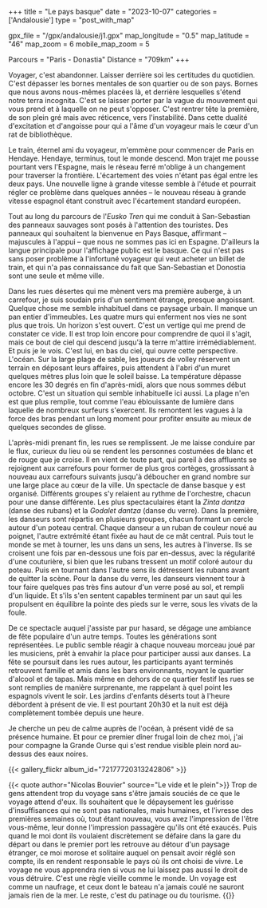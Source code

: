 +++
title = "Le pays basque"
date = "2023-10-07"
categories = ['Andalousie']
type = "post_with_map"

gpx_file = "/gpx/andalousie/j1.gpx"
map_longitude = "0.5"
map_latitude = "46"
map_zoom = 6
mobile_map_zoom = 5

Parcours = "Paris - Donastia"
Distance = "709km"
+++

Voyager, c'est abandonner. Laisser derrière soi les certitudes du quotidien. C'est dépasser les bornes mentales de son quartier ou de son pays. 
Bornes que nous avons nous-mêmes placées là, et derrière lesquelles s'étend notre terra incognita. C'est se laisser porter par la vague du mouvement qui vous prend et 
à laquelle on ne peut s'opposer. C'est rentrer tête la première, de son plein gré mais avec réticence, vers l'instabilité. Dans cette dualité d'excitation et d'angoisse 
pour qui a l'âme d'un voyageur mais le cœur d'un rat de bibliothèque.

Le train, éternel ami du voyageur, m'emmène pour commencer de Paris en Hendaye. Hendaye, terminus, tout le monde descend. 
Mon trajet me pousse pourtant vers l'Espagne, mais le réseau ferré m'oblige à un changement pour traverser la frontière. L'écartement des voies n'étant pas égal 
entre les deux pays. Une nouvelle ligne à grande vitesse semble à l'étude et pourrait régler ce problème dans quelques années – le nouveau réseau à 
grande vitesse espagnol étant construit avec l'écartement standard européen.

Tout au long du parcours de l'*Eusko Tren* qui me conduit à San-Sebastian des panneaux sauvages sont posés à l'attention des touristes. Des panneaux qui souhaitent 
la bienvenue en Pays Basque, affirmant – majuscules à l'appui – que nous ne sommes pas ici en Espagne.﻿ D'ailleurs la langue principale pour l'affichage public 
est le basque. Ce qui n'est pas sans poser problème à l'infortuné voyageur qui veut acheter un billet de train, et qui n'a pas connaissance du fait que San-Sebastian 
et Donostia sont une seule et même ville.

Dans les rues désertes qui me mènent vers ma première auberge, à un carrefour, je suis soudain pris d'un sentiment étrange, presque angoissant. Quelque chose me semble 
inhabituel dans ce paysage urbain. Il manque un pan entier d'immeubles. Les quatre murs qui enferment nos vies ne sont plus que trois. Un horizon s'est ouvert. C'est un 
vertige qui me prend de constater ce vide. Il est trop loin encore pour comprendre de quoi il s'agit, mais ce bout de ciel qui descend jusqu'à la terre m'attire 
irrémédiablement. Et puis je le vois. C'est lui, en bas du ciel, qui ouvre cette perspective. L'océan.
Sur la large plage de sable, les joueurs de volley réservent un terrain en déposant leurs affaires, puis attendent à l'abri d'un muret quelques mètres plus loin que le 
soleil baisse. La température dépasse encore les 30 degrés en fin d'après-midi, alors que nous sommes début octobre. C'est un situation qui semble inhabituelle ici aussi. 
La plage n'en est que plus remplie, tout comme l'eau éblouissante de lumière dans laquelle de nombreux surfeurs s'exercent. Ils remontent les vagues à la force des bras 
pendant un long moment pour profiter ensuite au mieux de quelques secondes de glisse.

L'après-midi prenant fin, les rues se remplissent. Je me laisse conduire par le flux, curieux du lieu où se rendent les personnes costumées de blanc et de rouge que 
je croise. Il en vient de toute part, qui pareil à des affluents se rejoignent aux carrefours pour former de plus gros cortèges, grossissant à nouveau aux carrefours 
suivants jusqu'à déboucher en grand nombre sur une large place au cœur de la ville. Un spectacle de danse basque y est organisé. Différents groupes s'y relaient au 
rythme de l'orchestre, chacun pour une danse différente. Les plus spectaculaires étant la *Zinta dantza* (danse des rubans) et la *Godalet dantza* (danse du verre).
Dans la première, les danseurs sont répartis en plusieurs groupes, chacun formant un cercle autour d'un poteau central. Chaque danseur a un ruban de couleur noué au 
poignet, l'autre extrémité étant fixée au haut de ce mât central. Puis tout le monde se met à tourner, les uns dans un sens, les autres à l'inverse. Ils se croisent 
une fois par en-dessous une fois par en-dessus, avec la régularité d'une couturière, si bien que les rubans tressent un motif coloré autour du poteau. Puis en tournant 
dans l'autre sens ils détressent les rubans avant de quitter la scène.
Pour la danse du verre, les danseurs viennent tour à tour faire quelques pas très fins autour d'un verre posé au sol, et rempli d'un liquide. Et s'ils s'en sentent 
capables terminent par un saut qui les propulsent en équilibre la pointe des pieds sur le verre, sous les vivats de la foule.

De ce spectacle auquel j'assiste par pur hasard, se dégage une ambiance de fête populaire d'un autre temps. Toutes les générations sont représentées. Le public semble 
réagir à chaque nouveau morceau joué par les musiciens, prêt à envahir la place pour participer aussi aux danses. La fête se poursuit dans les rues autour, les 
participants ayant terminés retrouvent famille et amis dans les bars environnants, noyant le quartier d'alcool et de tapas.
Mais même en dehors de ce quartier festif les rues se sont remplies de manière surprenante, me rappelant à quel point les espagnols vivent le soir. Les jardins d'enfants 
déserts tout à l'heure débordent à présent de vie. Il est pourtant 20h30 et la nuit est déjà complètement tombée depuis une heure.

Je cherche un peu de calme auprès de l'océan, à présent vidé de sa présence humaine. Et pour ce premier dîner frugal loin de chez moi, j'ai pour compagne la Grande Ourse 
qui s'est rendue visible plein nord au-dessus des eaux noires.

{{< gallery_flickr album_id="72177720313242806" >}}

{{< quote author="Nicolas Bouvier" source="Le vide et le plein">}}
Trop de gens attendent trop du voyage sans s'être jamais souciés de ce que le voyage attend d'eux. Ils souhaitent que le dépaysement les guérisse d'insuffisances qui ne sont 
pas nationales, mais humaines, et l'ivresse des premières semaines où, tout étant nouveau, vous avez l'impression de l'être vous-même, leur donne l'impression passagère qu'ils 
ont été exaucés. Puis quand le moi dont ils voulaient discrètement se défaire dans la gare du départ ou dans le premier port les retrouve au détour d'un paysage étranger, 
ce moi morose et solitaire auquel on pensait avoir réglé son compte, ils en rendent responsable le pays où ils ont choisi de vivre.
Le voyage ne vous apprendra rien si vous ne lui laissez pas aussi le droit de vous détruire. C'est une règle vieille comme le monde. Un voyage est comme un naufrage, et ceux 
dont le bateau n'a jamais coulé ne sauront jamais rien de la mer. Le reste, c'est du patinage ou du tourisme.
{{</quote>}}